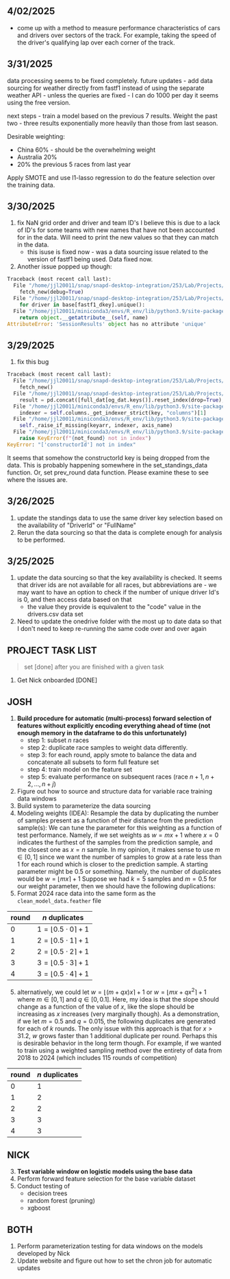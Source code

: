 ## 4/02/2025

+ come up with a method to measure performance characteristics
  of cars and drivers over sectors of the track. For example, 
  taking the speed of the driver's qualifying lap over each 
  corner of the track. 

## 3/31/2025

data processing seems to be fixed completely. future updates - add data
sourcing for weather directly from fastf1 instead of using the separate
weather API - unless the queries are fixed - I can do 1000 per day it 
seems using the free version. 

next steps - train a model based on the previous 7 results. Weight the 
past two - three results exponentially more heavily than those from 
last season. 

Desirable weighting:
+ China 60% - should be the overwhelming weight
+ Australia 20%
+ 20% the previous 5 races from last year

Apply SMOTE and use l1-lasso regression to do the feature selection 
over the training data. 

## 3/30/2025

1. fix NaN grid order and driver and team ID's
   I believe this is due to a lack of ID's for some teams 
   with new names that have not been accounted for in the data. 
   Will need to print the new values so that they can match 
   in the data. 
   - this isuse is fixed now - was a data sourcing issue related 
     to the version of fastf1 being used. Data fixed now. 
2. Another issue popped up though:

```python
Traceback (most recent call last):
  File "/home/jjl20011/snap/snapd-desktop-integration/253/Lab/Projects/sports-analysis/f1-fanatasy-analysis/code/setup/fetch_new_dat.py", line 433, in <module>
    fetch_new(debug=True)
  File "/home/jjl20011/snap/snapd-desktop-integration/253/Lab/Projects/sports-analysis/f1-fanatasy-analysis/code/setup/fetch_new_dat.py", line 334, in fetch_new
    for driver in base[fastf1_dkey].unique():
  File "/home/jjl20011/miniconda3/envs/R_env/lib/python3.9/site-packages/pandas/core/generic.py", line 6299, in __getattr__
    return object.__getattribute__(self, name)
AttributeError: 'SessionResults' object has no attribute 'unique'
```

## 3/29/2025

1. fix this bug

```python
Traceback (most recent call last):
  File "/home/jjl20011/snap/snapd-desktop-integration/253/Lab/Projects/sports-analysis/f1-fanatasy-analysis/code/setup/fetch_new_dat.py", line 401, in <module>
    fetch_new()
  File "/home/jjl20011/snap/snapd-desktop-integration/253/Lab/Projects/sports-analysis/f1-fanatasy-analysis/code/setup/fetch_new_dat.py", line 391, in fetch_new
    result = pd.concat([full_dat[og_dat.keys()].reset_index(drop=True),
  File "/home/jjl20011/miniconda3/envs/R_env/lib/python3.9/site-packages/pandas/core/frame.py", line 4108, in __getitem__
    indexer = self.columns._get_indexer_strict(key, "columns")[1]
  File "/home/jjl20011/miniconda3/envs/R_env/lib/python3.9/site-packages/pandas/core/indexes/base.py", line 6200, in _get_indexer_strict
    self._raise_if_missing(keyarr, indexer, axis_name)
  File "/home/jjl20011/miniconda3/envs/R_env/lib/python3.9/site-packages/pandas/core/indexes/base.py", line 6252, in _raise_if_missing
    raise KeyError(f"{not_found} not in index")
KeyError: "['constructorId'] not in index"
```

It seems that somehow the constructorId key is being dropped from the data.
This is probably happening somewhere in the set_standings_data function. 
Or, set prev_round data function. Please examine these to see where 
the issues are. 

## 3/26/2025

1. update the standings data to use the same driver key selection
   based on the availability of "DriverId" or "FullName"
2. Rerun the data sourcing so that the data is complete enough for 
   analysis to be performed. 
   
## 3/25/2025

1. update the data sourcing so that the key availability is 
   checked. It seems that driver ids are not available for 
   all races, but abbreviations are - we may want to have an 
   option to check if the number of unique driver Id's is 0, 
   and then access data based on that 
   - the value they provide is equivalent to the "code" value in 
     the drivers.csv data set
2. Need to update the onedrive folder with the most up to 
   date data so that I don't need to keep re-running the same 
   code over and over again

## PROJECT TASK LIST 

> set [done] after you are finished with a given task 

1. Get Nick onboarded [DONE]

## JOSH

1. **Build procedure for automatic (multi-process) forward selection of features without 
   explicitly encoding everything ahead of time (not enough memory in the dataframe to do this
   unfortunately)**
   + step 1: subset $n$ races
   + step 2: duplicate race samples to weight data differently.
   + step 3: for each round, apply smote to balance the data and concatenate all subsets to form
     full feature set
   + step 4: train model on the feature set
   + step 5: evaluate performance on subsequent races (race $n+1, n+2, \dots, n+j$)
1. Figure out how to source and structure data for variable race training 
   data windows
2. Build system to parameterize the data sourcing
4. Modeling weights (IDEA):
   Resample the data by duplicating the number of samples present as a function of 
   their distance from the prediction sample(s): 
   We can tune the parameter for this weighting as a function of test performance.
   Namely, if we set weights as $w = mx + 1$ where $x=0$ indicates the furthest
   of the samples from the prediction sample, and the closest one as $x=n$ sample. 
   In my opinion, it makes sense to use $m\in[0,1]$ since we want the number of 
   samples to grow at a rate less than $1$ for each round which is closer to the 
   prediction sample. A starting parameter might be $0.5$ or something.
   Namely, the number of duplicates would be $w = \lfloor mx \rceil + 1$
   Suppose we had $k=5$ samples and $m=0.5$ for our weight parameter, then we
   should have the following duplications:
5. Format 2024 race data into the same form as the `clean_model_data.feather` file

<center>

round | $n$ duplicates
---|---
$0$ | $1 = \lfloor 0.5\cdot 0\rceil + 1$
$1$ | $2 = \lfloor 0.5\cdot 1\rceil + 1$
$2$ | $2 = \lfloor 0.5\cdot 2\rceil + 1$
$3$ | $3 = \lfloor 0.5\cdot 3\rceil + 1$
$4$ | $3 = \lfloor 0.5\cdot 4\rceil + 1$

</center>

5. alternatively, we could let $w = \lfloor (m + qx)x \rceil + 1$ or $w=\lfloor mx + qx^{2}\rceil + 1$
   where $m\in[0,1]$ and $q\in[0,0.1]$. Here, my idea is that the slope should change as a function of
   the value of $x$, like the slope should be increasing as $x$ increases (very marginally though).
   As a demonstration, if we let $m=0.5$ and $q=0.015$, the following duplicates are generated for each of $k$ 
   rounds. The only issue with this approach is that for $x \gt 31.2$, $w$ grows faster than $1$ additional 
   duplicate per round. Perhaps this is desirable behavior in the long term though. For example, if we wanted
   to train using a weighted sampling method over the entirety of data from 2018 to 2024 (which includes 115
   rounds of competition)

<center>

round | $n$ duplicates
---|---
$0$ | $1$
$1$ | $2$
$2$ | $2$
$3$ | $3$
$4$ | $3$

</center>

## NICK

3. **Test variable window on logistic models using the base data**
2. Perform forward feature selection for the base variable dataset
3. Conduct testing of 
    + decision trees
    + random forest (pruning)
    + xgboost 

## BOTH

1. Perform parameterization testing for data windows on the 
   models developed by Nick
2. Update website and figure out how to set the chron job for automatic updates